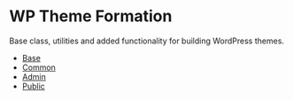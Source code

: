 # WP Theme Formation

Base class, utilities and added functionality for building WordPress themes.

* [Base](https://github.com/galaniz/wp-theme-formation/tree/master/src)
* [Common](https://github.com/galaniz/wp-theme-formation/tree/master/src/common)
* [Admin](https://github.com/galaniz/wp-theme-formation/tree/master/src/admin)
* [Public](https://github.com/galaniz/wp-theme-formation/tree/master/src/public)
